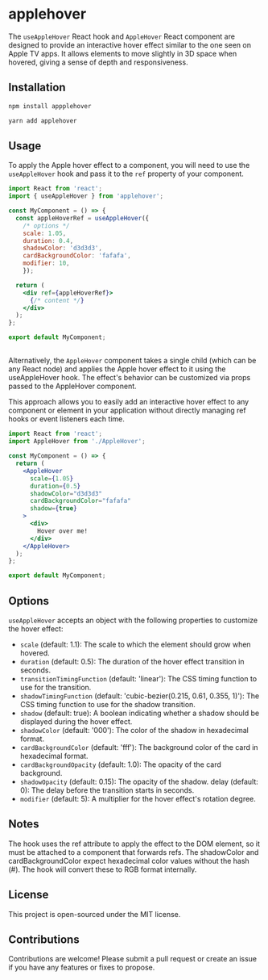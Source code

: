 # applehover

The `useAppleHover` React hook and `AppleHover` React component are designed to provide an interactive hover effect similar to the one seen on Apple TV apps. It allows elements to move slightly in 3D space when hovered, giving a sense of depth and responsiveness.

## Installation

```bash
npm install appplehover
```
```bash
yarn add applehover
```

## Usage

To apply the Apple hover effect to a component, you will need to use the `useAppleHover` hook and pass it to the `ref` property of your component.

```jsx
import React from 'react';
import { useAppleHover } from 'applehover';

const MyComponent = () => {
  const appleHoverRef = useAppleHover({ 
    /* options */ 
    scale: 1.05,
    duration: 0.4,
    shadowColor: 'd3d3d3',
    cardBackgroundColor: 'fafafa',
    modifier: 10,
    });

  return (
    <div ref={appleHoverRef}>
      {/* content */}
    </div>
  );
};

export default MyComponent;
```
##
Alternatively, the `AppleHover` component takes a single child (which can be any React node) and applies the Apple hover effect to it using the useAppleHover hook. The effect's behavior can be customized via props passed to the AppleHover component.

This approach allows you to easily add an interactive hover effect to any component or element in your application without directly managing ref hooks or event listeners each time.

```jsx
import React from 'react';
import AppleHover from './AppleHover';

const MyComponent = () => {
  return (
    <AppleHover
      scale={1.05}
      duration={0.5}
      shadowColor="d3d3d3"
      cardBackgroundColor="fafafa"
      shadow={true}
    >
      <div>
        Hover over me!
      </div>
    </AppleHover>
  );
};

export default MyComponent;
```

## Options
`useAppleHover` accepts an object with the following properties to customize the hover effect:

- `scale` (default: 1.1): The scale to which the element should grow when hovered.
- `duration` (default: 0.5): The duration of the hover effect transition in seconds.
- `transitionTimingFunction` (default: 'linear'): The CSS timing function to use for the transition.
- `shadowTimingFunction` (default: 'cubic-bezier(0.215, 0.61, 0.355, 1)'): The CSS timing function to use for the shadow transition.
- `shadow` (default: true): A boolean indicating whether a shadow should be displayed during the hover effect.
- `shadowColor` (default: '000'): The color of the shadow in hexadecimal format.
- `cardBackgroundColor` (default: 'fff'): The background color of the card in hexadecimal format.
- `cardBackgroundOpacity` (default: 1.0): The opacity of the card background.
- `shadowOpacity` (default: 0.15): The opacity of the shadow.
delay (default: 0): The delay before the transition starts in seconds.
- `modifier` (default: 5): A multiplier for the hover effect's rotation degree.

## Notes
The hook uses the ref attribute to apply the effect to the DOM element, so it must be attached to a component that forwards refs.
The shadowColor and cardBackgroundColor expect hexadecimal color values without the hash (#). The hook will convert these to RGB format internally.

## License
This project is open-sourced under the MIT license.

## Contributions
Contributions are welcome! Please submit a pull request or create an issue if you have any features or fixes to propose.
